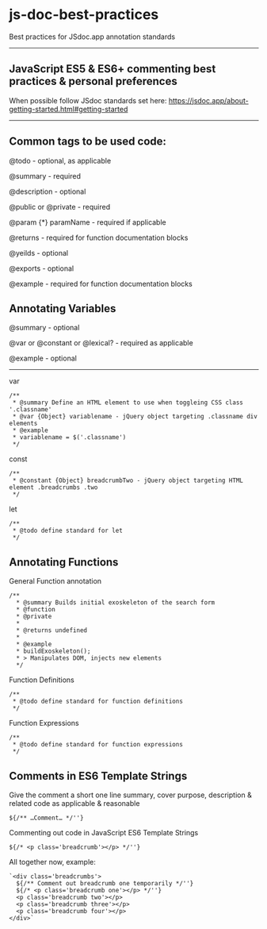 # js-doc-best-practices
Best practices for JSdoc.app annotation standards

---
JavaScript ES5 & ES6+ commenting best practices & personal preferences
---

When possible follow JSdoc standards set here: https://jsdoc.app/about-getting-started.html#getting-started

---

Common tags to be used code:
---

@todo - optional, as applicable

@summary - required

@description - optional

@public or @private - required

@param {*} paramName - required if applicable

@returns - required for function documentation blocks

@yeilds - optional

@exports - optional

@example - required for function documentation blocks

Annotating Variables  
---

@summary - optional

@var or @constant or @lexical? - required as applicable

@example - optional

---

var

    /**
     * @summary Define an HTML element to use when toggleing CSS class '.classname'
     * @var {Object} variablename - jQuery object targeting .classname div elements
     * @example
     * variablename = $('.classname')
     */

const

    /**
     * @constant {Object} breadcrumbTwo - jQuery object targeting HTML element .breadcrumbs .two
     */

let

    /**
     * @todo define standard for let
     */

Annotating Functions
---

General Function annotation

    /**
      * @summary Builds initial exoskeleton of the search form 
      * @function
      * @private
      *
      * @returns undefined
      *
      * @example
      * buildExoskeleton();
      * > Manipulates DOM, injects new elements
      */

Function Definitions

    /**
     * @todo define standard for function definitions
     */

Function Expressions
    
    /**
     * @todo define standard for function expressions
     */

Comments in ES6 Template Strings
---

Give the comment a short one line summary, cover purpose, description & related code as applicable & reasonable

    ${/** …Comment… */''}

Commenting out code in JavaScript ES6 Template Strings

    ${/* <p class='breadcrumb'></p> */''}

All together now, example:

    `<div class='breadcrumbs'>
      ${/** Comment out breadcrumb one temporarily */''}
      ${/* <p class='breadcrumb one'></p> */''}
      <p class='breadcrumb two'></p>
      <p class='breadcrumb three'></p>
      <p class='breadcrumb four'></p>
    </div>`

